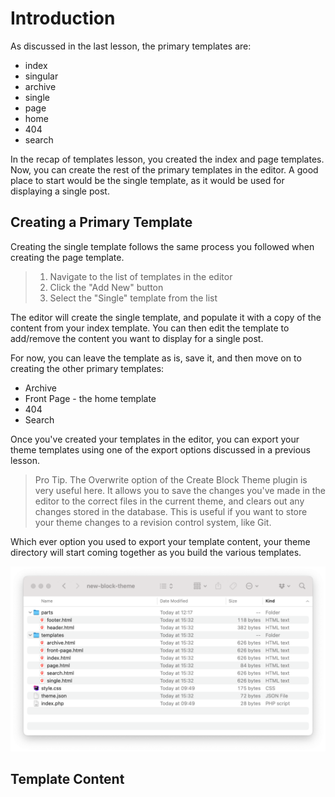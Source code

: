 # Introduction

As discussed in the last lesson, the primary templates are:
- index
- singular
- archive
- single
- page
- home
- 404
- search

In the recap of templates lesson, you created the index and page templates. Now, you can create the rest of the primary templates in the editor. A good place to start would be the single template, as it would be used for displaying a single post.

## Creating a Primary Template

Creating the single template follows the same process you followed when creating the page template.

> 1. Navigate to the list of templates in the editor
> 2. Click the "Add New" button
> 3. Select the "Single" template from the list

The editor will create the single template, and populate it with a copy of the content from your index template. You can then edit the template to add/remove the content you want to display for a single post. 

For now, you can leave the template as is, save it, and then move on to creating the other primary templates:

- Archive
- Front Page - the home template
- 404
- Search

Once you've created your templates in the editor, you can export your theme templates using one of the export options discussed in a previous lesson.

> Pro Tip. The Overwrite option of the Create Block Theme plugin is very useful here. It allows you to save the changes you've made in the editor to the correct files in the current theme, and clears out any changes stored in the database. This is useful if you want to store your theme changes to a revision control system, like Git.

Which ever option you used to export your template content, your theme directory will start coming together as you build the various templates.

![Theme Structure](/images/module-02/lesson-02/block-theme-primary-templates.png)

## Template Content